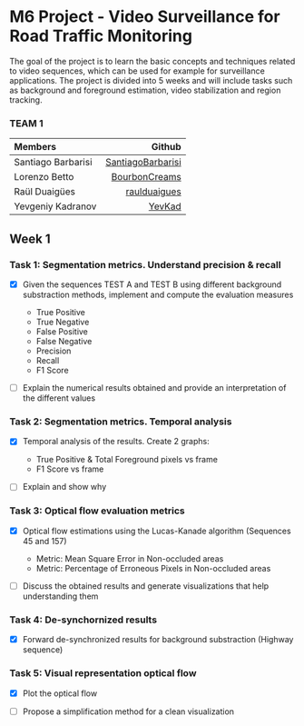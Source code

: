 # M6 Project - Video Surveillance for Road Traffic Monitoring

The goal of the project is to learn the basic concepts and techniques related to video sequences, which can be used for example for surveillance applications. The project is divided into 5 weeks and will include tasks such as background and foreground estimation, video stabilization and region tracking.

### **TEAM 1**

| Members     | Github |
| :---      | ---:       |
| Santiago Barbarisi |[SantiagoBarbarisi](https://github.com/SantiagoBarbarisi)|
| Lorenzo Betto |[BourbonCreams](https://github.com/BourbonCreams)|
| Raül Duaigües |[raulduaigues](https://github.com/raulduaigues)|
| Yevgeniy Kadranov|[YevKad](https://github.com/YevKad)|

## Week 1

### Task 1: Segmentation metrics. Understand precision & recall

- [X] Given the sequences TEST A and TEST B using different background substraction methods, implement and compute the evaluation measures 
    - True Positive
    - True Negative
    - False Positive
    - False Negative
    - Precision
    - Recall
    - F1 Score
    
- [ ] Explain the numerical results obtained and provide an interpretation of the different values

### Task 2: Segmentation metrics. Temporal analysis
- [X] Temporal analysis of the results. Create 2 graphs:

    - True Positive & Total Foreground pixels vs frame 
    - F1 Score vs frame
    
<!-- <p align="center">
<img src="https://github.com/mcv-m6-video/mcv-m6-2018-team1/blob/master/week1/TotalFG.png" width="500"/>
</p> -->

<!--  <p align="center">
<img src="https://github.com/mcv-m6-video/mcv-m6-2018-team1/blob/master/week1/F1_2.png" width="500"/>
</p> -->

- [ ] Explain and show why
        
### Task 3: Optical flow evaluation metrics
- [X] Optical flow estimations using the Lucas-Kanade algorithm (Sequences 45 and 157)
    - Metric: Mean Square Error in Non-occluded areas
    - Metric: Percentage of Erroneous Pixels in Non-occluded areas
    
- [ ] Discuss the obtained results and generate visualizations that help understanding them

### Task 4: De-synchornized results

- [X] Forward de-synchronized results for background substraction (Highway sequence)

<!-- <p align="center">
<img src="https://github.com/mcv-m6-video/mcv-m6-2018-team1/blob/master/week1/Des_TestA.png" width="500"/>
</p> -->

<!-- <p align="center">
<img src="https://github.com/mcv-m6-video/mcv-m6-2018-team1/blob/master/week1/Des_TestB.png" width="500"/>
</p> -->

### Task 5: Visual representation optical flow

- [X] Plot the optical flow
- [ ] Propose a simplification method for a clean visualization



